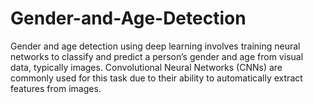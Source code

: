 # Gender-and-Age-Detection
Gender and age detection using deep learning involves training neural networks to classify and predict a person’s gender and age from visual data, typically images. Convolutional Neural Networks (CNNs) are commonly used for this task due to their ability to automatically extract features from images.
